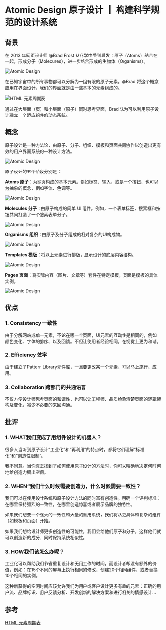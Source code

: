 Atomic Design 原子设计 ┃ 构建科学规范的设计系统
===

## 背景

在 2013 年网页设计师 @Brad Frost 从化学中受到启发：原子（Atoms）结合在一起，形成分子（Molecures），进一步结合形成的生物体（Organisms）。

![Atomic Design](./img/atomic.design.1.png)

在已知宇宙中的所有事物都可以分解为一组有限的原子元素。@Brad 将这个概念应用在界面设计，我们的界面就是由一些基本的元素组成的。

![HTML 元素周期表](./img/html.element.png)

通过在大层面（页）和小层面（原子）同时思考界面，Brad 认为可以利用原子设计建立一个适应组件的动态系统。

## 概念

原子设计是一种方法论，由原子、分子、组织、模板和页面共同协作以创造出更有效的用户界面系统的一种设计方法。

![Atomic Design](./img/atomic.design.2.png)

原子设计的五个阶段分别是：

**Atoms 原子**：为网页构成的基本元素。例如标签、输入，或是一个按钮，也可以为抽象的概念，例如字体、色调等。

![Atomic Design](./img/atomic.design.3.png)

**Molecules 分子**：由原子构成的简单 UI 组件。例如，一个表单标签，搜索框和按钮共同打造了一个搜索表单分子。

![Atomic Design](./img/atomic.design.4.png)

**Organisms 组织**：由原子及分子组成的相对复杂的UI构成物。

![Atomic Design](./img/atomic.design.5.png)

**Templates 模版**：将以上元素进行排版，显示设计的底层内容结构。

![Atomic Design](./img/atomic.design.6.png)

**Pages 页面**：将实际内容（图片、文章等）套件在特定模板，页面是模板的具体实例。

![Atomic Design](./img/atomic.design.7.png)

## 优点

### 1. Consistency 一致性

由于分解网站成单一元素，不论在哪一个页面，UI元素的互动性是相同的，例如颜色变化、字体的排序、以及回馈。不但让使用者经验相同，在视觉上更为和谐。

### 2. Efficiency 效率

由于建立了Pattern Library元件库，一旦要更改某一个元素，可以马上施行、应用。

### 3. Collaboration 跨部门的共通语言

不仅方便设计师思考页面的和谐性，也可以让工程师、品质检验清楚页面的逻辑架构及变化，减少不必要的来回沟通。

## 批评

### 1. WHAT我们变成了用组件设计的机器人？

很多人当听到原子设计“工业化”和“再利用”的特点时，都将它们理解“标准化”和“创造性限制”。

我不同意。当你真正找到了如何使用原子设计的方法时，你可以精确地决定何时何地给创造力腾出空间。

### 2. WHEN“我们什么时候需要创造力，什么时候需要一致性？

我们可以在使用设计系统和原子设计方法的同时富有创造性。明确一个评判标准：在哪里保持强烈的一致性，在哪里创造惊喜或者展示品牌的独特性。

如果我们想要一个强大的一致性和大量的重用系统，我们将从更具体和复杂的组件（如模板和页面）开始。

如果我们想给设计师更多创造性的可能性，我们会给他们原子和分子，这样他们就可以创造新的成分，同时保持系统相似性。

### 3. HOW我们该怎么办呢？

工业化可以帮助我们节省重复设计和无用工作的时间，而设计者却没有额外的价值，例如：在15个不同的屏幕上执行相同的修改，创建20个相同组件，或者替换10个相同的实例。

这种新获得的空闲时间应该允许我们为用户或客户设计更多有趣的元素：正确的用户流、品牌标识、用户反馈分析、开发创新的解决方案和进行相关的情感设计…

## 参考

[HTML 元素周期表](http://demo.yanue.net/HTML5element/)
